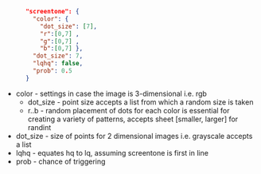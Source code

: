 ```json
      "screentone": {
        "color": {
          "dot_size": [7],
          "r":[0,7] ,
          "g":[0,7] ,
          "b":[0,7] },
        "dot_size": 7,
        "lqhq": false,
        "prob": 0.5
      }
```
- color - settings in case the image is 3-dimensional i.e. rgb
  - dot_size - point size accepts a list from which a random size is taken
  - r..b - random placement of dots for each color is essential for creating a variety of patterns, accepts sheet [smaller, larger] for randint
- dot_size - size of points for 2 dimensional images i.e. grayscale accepts a list
- lqhq - equates hq to lq, assuming screentone is first in line
- prob - chance of triggering
